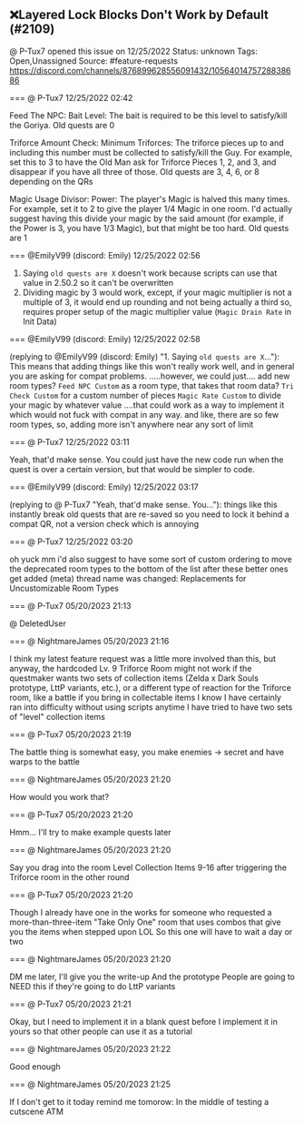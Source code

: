 ## ❌Layered Lock Blocks Don't Work by Default (#2109)
@ P-Tux7 opened this issue on 12/25/2022
Status: unknown
Tags: Open,Unassigned
Source: #feature-requests https://discord.com/channels/876899628556091432/1056401475728838686


=== @ P-Tux7 12/25/2022 02:42

Feed The NPC:
Bait Level: The bait is required to be this level to satisfy/kill the Goriya. Old quests are 0

Triforce Amount Check:
Minimum Triforces: The triforce pieces up to and including this number must be collected to satisfy/kill the Guy. For example, set this to 3 to have the Old Man ask for Triforce Pieces 1, 2, and 3, and disappear if you have all three of those. Old quests are 3, 4, 6, or 8 depending on the QRs

Magic Usage Divisor:
Power: The player's Magic is halved this many times. For example, set it to 2 to give the player 1/4 Magic in one room. I'd actually suggest having this divide your magic by the said amount (for example, if the Power is 3, you have 1/3 Magic), but that might be too hard. Old quests are 1

=== @EmilyV99 (discord: Emily) 12/25/2022 02:56

1. Saying `old quests are X` doesn't work
because scripts can use that value in 2.50.2
so it can't be overwritten
2. Dividing magic by 3 would work, except, if your magic multiplier is not a multiple of 3, it would end up rounding and not being actually a third
so, requires proper setup of the magic multiplier value
(`Magic Drain Rate` in Init Data)

=== @EmilyV99 (discord: Emily) 12/25/2022 02:58

(replying to @EmilyV99 (discord: Emily) "1. Saying `old quests are X`…"): This means that adding things like this won't really work well, and in general you are asking for compat problems.
.....however, we could just.... add new room types?
`Feed NPC Custom` as a room type, that takes that room data?
`Tri Check Custom` for a custom number of pieces
`Magic Rate Custom` to divide your magic by whatever value
....that could work as a way to implement it which would not fuck with compat in any way.
and like, there are so few room types, so, adding more isn't anywhere near any sort of limit

=== @ P-Tux7 12/25/2022 03:11

Yeah, that'd make sense. You could just have the new code run when the quest is over a certain version, but that would be simpler to code.

=== @EmilyV99 (discord: Emily) 12/25/2022 03:17

(replying to @ P-Tux7 "Yeah, that'd make sense. You…"): things like this instantly break old quests that are re-saved
so you need to lock it behind a compat QR, not a version check
which is annoying

=== @ P-Tux7 12/25/2022 03:20

oh yuck mm
i'd also suggest to have some sort of custom ordering to move the deprecated room types to the bottom of the list after these better ones get added
(meta) thread name was changed: Replacements for Uncustomizable Room Types

=== @ P-Tux7 05/20/2023 21:13

@ DeletedUser

=== @ NightmareJames 05/20/2023 21:16

I think my latest feature request was a little more involved than this, but anyway, the hardcoded Lv. 9 Triforce Room might not work if the questmaker wants two sets of collection items (Zelda x Dark Souls prototype, LttP variants, etc.), or a different type of reaction for the Triforce room, like a battle if you bring in collectable items
I know I have certainly ran into difficulty without using scripts anytime I have tried to have two sets of "level" collection items

=== @ P-Tux7 05/20/2023 21:19

The battle thing is somewhat easy, you make enemies -> secret and have warps to the battle

=== @ NightmareJames 05/20/2023 21:20

How would you work that?

=== @ P-Tux7 05/20/2023 21:20

Hmm... I'll try to make example quests later

=== @ NightmareJames 05/20/2023 21:20

Say you drag into the room Level Collection Items 9-16 after triggering the Triforce room in the other round

=== @ P-Tux7 05/20/2023 21:20

Though I already have one in the works for someone who requested a more-than-three-item "Take Only One" room that uses combos that give you the items when stepped upon LOL
So this one will have to wait a day or two

=== @ NightmareJames 05/20/2023 21:20

DM me later, I'll give you the write-up
And the prototype
People are going to NEED this if they're going to do LttP variants

=== @ P-Tux7 05/20/2023 21:21

Okay, but I need to implement it in a blank quest before I implement it in yours so that other people can use it as a tutorial

=== @ NightmareJames 05/20/2023 21:22

Good enough

=== @ NightmareJames 05/20/2023 21:25

If I don't get to it today remind me tomorow:  In the middle of testing a cutscene ATM
